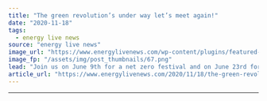 ```yaml
---
title: "The green revolution’s under way let’s meet again!"
date: "2020-11-18"
tags: 
  - energy live news
source: "energy live news"
image_url: "https://www.energylivenews.com/wp-content/plugins/featured-video-plus/img/playicon.png"
image_fp: "/assets/img/post_thumbnails/67.png"
lead: "Join us on June 9th for a net zero festival and on June 23rd for a consultants’ conference and awards ceremony"
article_url: "https://www.energylivenews.com/2020/11/18/the-green-revolutions-under-way-lets-meet-again/"
---
```


---
